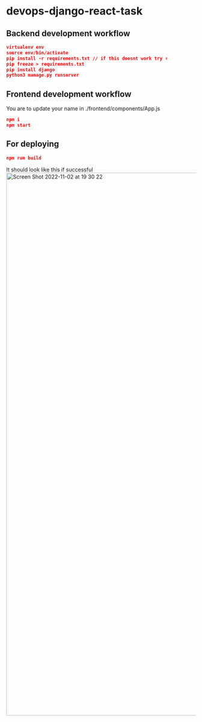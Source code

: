 # devops-django-react-task

## Backend development workflow

```json
virtualenv env
source env/bin/activate
pip install -r requirements.txt // if this doesnt work try ⬇️
pip freeze > requirements.txt
pip install django
python3 manage.py runserver
```

## Frontend development workflow

You are to update your name in ./frontend/components/App.js

```json
npm i
npm start
```

## For deploying

```json
npm run build
```

It should look like this if successful
<img width="1440" alt="Screen Shot 2022-11-02 at 19 30 22" src="https://user-images.githubusercontent.com/66765302/199572589-43bd05b7-95a6-455c-bc25-3cd437c95339.png">
